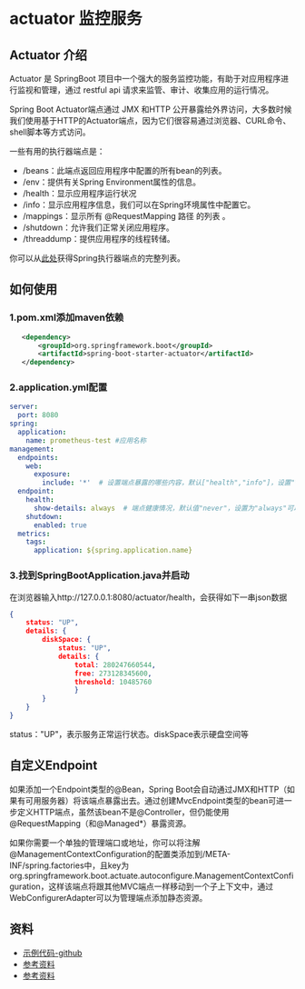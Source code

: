 # actuator 监控服务

## Actuator 介绍

Actuator 是 SpringBoot 项目中一个强大的服务监控功能，有助于对应用程序进行监视和管理，通过 restful api 请求来监管、审计、收集应用的运行情况。

Spring Boot Actuator端点通过 JMX 和HTTP 公开暴露给外界访问，大多数时候我们使用基于HTTP的Actuator端点，因为它们很容易通过浏览器、CURL命令、shell脚本等方式访问。

一些有用的执行器端点是：

- /beans：此端点返回应用程序中配置的所有bean的列表。
- /env：提供有关Spring Environment属性的信息。
- /health：显示应用程序运行状况
- /info：显示应用程序信息，我们可以在Spring环境属性中配置它。
- /mappings：显示所有 @RequestMapping 路径 的列表 。
- /shutdown：允许我们正常关闭应用程序。
- /threaddump：提供应用程序的线程转储。

你可以从[此处](https://docs.spring.io/spring-boot/docs/current/reference/html/production-ready-endpoints.html)获得Spring执行器端点的完整列表。

## 如何使用

### 1.pom.xml添加maven依赖

```xml
   <dependency>
       <groupId>org.springframework.boot</groupId>
       <artifactId>spring-boot-starter-actuator</artifactId>
   </dependency>
```

### 2.application.yml配置

````yaml
server:
  port: 8080
spring:
  application:
    name: prometheus-test #应用名称
management:
  endpoints:
    web:
      exposure:
        include: '*'  # 设置端点暴露的哪些内容，默认["health","info"]，设置"*"代表暴露所有可访问的端点
  endpoint:
    health:
      show-details: always  # 端点健康情况，默认值"never"，设置为"always"可以显示硬盘使用情况和线程情况
    shutdown:
      enabled: true
  metrics:
    tags:
      application: ${spring.application.name}
````

### 3.找到SpringBootApplication.java并启动

在浏览器输入http://127.0.0.1:8080/actuator/health，会获得如下一串json数据

```json
{
    status: "UP",
    details: {
        diskSpace: {
            status: "UP",
            details: {
                total: 280247660544,
                free: 273128345600,
                threshold: 10485760
                }
        }
    }
}
```

status："UP"，表示服务正常运行状态。diskSpace表示硬盘空间等

## 自定义Endpoint

如果添加一个Endpoint类型的@Bean，Spring Boot会自动通过JMX和HTTP（如果有可用服务器）将该端点暴露出去。通过创建MvcEndpoint类型的bean可进一步定义HTTP端点，虽然该bean不是@Controller，但仍能使用@RequestMapping（和@Managed*）暴露资源。

如果你需要一个单独的管理端口或地址，你可以将注解@ManagementContextConfiguration的配置类添加到/META-INF/spring.factories中，且key为org.springframework.boot.actuate.autoconfigure.ManagementContextConfiguration，这样该端点将跟其他MVC端点一样移动到一个子上下文中，通过WebConfigurerAdapter可以为管理端点添加静态资源。


## 资料

- [示例代码-github](https://github.com/smltq/spring-boot-demo/blob/master/actuator/README.md)
- [参考资料](https://www.kancloud.cn/george96/springboot/613541)
- [参考资料](http://www.ityouknow.com/springboot/2018/02/06/spring-boot-actuator.html)